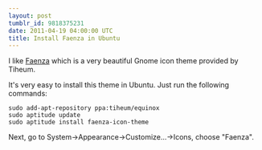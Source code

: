 ```yaml
---
layout: post
tumblr_id: 9818375231
date: 2011-04-19 04:00:00 UTC
title: Install Faenza in Ubuntu
---
```


I like [Faenza](http://tiheum.deviantart.com/art/Faenza-Icons-173323228) which is a very beautiful Gnome icon theme provided by Tiheum.

It's very easy to install this theme in Ubuntu. Just run the following commands:

    sudo add-apt-repository ppa:tiheum/equinox
    sudo aptitude update
    sudo aptitude install faenza-icon-theme

Next, go to System->Appearance->Customize...->Icons, choose "Faenza".
